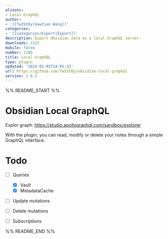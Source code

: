 ```yaml
---
aliases:
- Local GraphQL
author:
- '[[TwIStOy|Hawtian Wang]]'
categories:
- '[[categories/Export|Export]]'
description: Export Obsidian data as a local GraphQL server.
downloads: 2225
mobile: false
number: 1286
title: Local GraphQL
type: plugin
updated: '2024-03-03T14:05:33'
url: https://github.com/TwIStOy/obsidian-local-graphql
version: 1.0.2
---
```


%% README_START %%

# Obsidian Local GraphQL

Explor graph: https://studio.apollographql.com/sandbox/explorer

With the plugin, you can read, modify or delete your notes through a simple GraphQL interface.

# Todo

- [ ] Queries
  - [x] Vault
  - [x] MetadataCache
- [ ] Update mutations
- [ ] Delete mutations
- [ ] Subscriptions



%% README_END %%